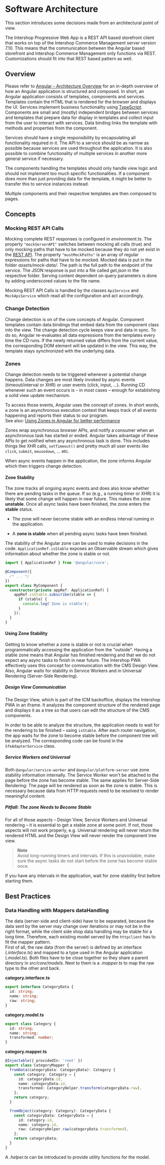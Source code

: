 <!--
kb_concepts
kb_pwa
kb_everyone
kb_sync_latest_only
-->

# Software Architecture

This section introduces some decisions made from an architectural point of view.

The Intershop Progressive Web App is a REST API based storefront client that works on top of the Intershop Commerce Management server version 7.10. This means that the communication between the Angular based storefront and Intershop Commerce Management only functions via REST. Customizations should fit into that REST based pattern as well.

## Overview

Please refer to [Angular - Architecture Overview](https://angular.io/guide/architecture) for an in-depth overview of how an Angular application is structured and composed. In short, an Angular application consists of templates, components and services. Templates contain the HTML that is rendered for the browser and displays the UI. Services implement business functionality using [TypeScript](https://en.wikipedia.org/wiki/TypeScript). Components are small and (mostly) independent bridges between services and templates that prepare data for display in templates and collect input from the user to interact with services. Data binding links the template with methods and properties from the component.

Services should have a single responsibility by encapsulating all functionality required in it. The API to a service should be as narrow as possible because services are used throughout the application. It is also possible to combine functionality of multiple services in another more general service if necessary.

The components handling the templates should only handle view logic and should not implement too much specific functionalities. If a component does more than just providing data for the template, it might be better to transfer this to service instances instead.

Multiple components and their respective templates are then composed to pages.

## Concepts

### Mocking REST API Calls

Mocking complete REST responses is configured in _environment.ts_. The property `"mockServerAPI"` switches between mocking all calls (true) and only mocking paths that have to be mocked because they do not yet exist in the [REST API](http://developer.cloud.intershop.com/). The property `"mustMockPaths"` is an array of regular expressions for paths that have to be mocked. Mocked data is put in the folder _assets/mock-data/<path>_. The path is the full path to the endpoint of the service. The JSON response is put into a file called _get.json_ in the respective folder. Serving content dependent on query parameters is done by adding underscored values to the file name.

Mocking REST API Calls is handled by the classes `ApiService` and `MockApiService` which read all the configuration and act accordingly.

### Change Detection

Change detection is on of the core concepts of Angular. Component templates contain data bindings that embed data from the component class into the view. The change detection cycle keeps view and data in sync. To do so, Angular re-evaluates all data expressions from the templates every time the CD runs. If the newly returned value differs from the current value, the corresponding DOM element will be updated in the view. This way, the template stays synchronized with the underlying data.

### Zones

Change detection needs to be triggered whenever a potential change happens. Data changes are most likely invoked by async events (timeout/interval or XHR) or user events (click, input, …). Running CD whenever such an event occurs is – in most cases – enough for establishing a solid view update mechanism.

To access those events, Angular uses the concept of zones. In short words, a zone is an asynchronous execution context that keeps track of all events happening and reports their status to our program.  
See also: [Using Zones in Angular for better performance](https://blog.thoughtram.io/angular/2017/02/21/using-zones-in-angular-for-better-performance.html)

Zones wrap asynchronous browser APIs, and notify a consumer when an asynchronous task has started or ended. Angular takes advantage of these APIs to get notified when any asynchronous task is done. This includes things like XHR calls, `setTimeout()` and pretty much all user events like `click`, `submit`, `mousedown`, … etc.

When async events happen in the application, the zone informs Angular which then triggers change detection.

#### Zone Stability

The zone tracks all ongoing async events and does also know whether there are pending tasks in the queue. If so (e.g., a running timer or XHR) it is likely that some change will happen in near future. This makes the zone **unstable**. Once all async tasks have been finished, the zone enters the **stable** status.

- The zone will never become stable with an endless interval running in the application.

- A **zone is stable** when all pending async tasks have been finished.

The stability of the Angular zone can be used to make decisions in the code. `ApplicationRef.isStable` exposes an Observable stream which gives information about whether the zone is stable or not.

```typescript
import { ApplicationRef } from '@angular/core';

@Component({
  /* ... */
})
export class MyComponent {
  constructor(private appRef: ApplicationRef) {
    appRef.isStable.subscribe(stable => {
      if (stable) {
        console.log('Zone is stable');
      }
    });
  }
}
```

#### Using Zone Stability

Getting to know whether a zone is stable or not is crucial when programmatically accessing the application from the "outside". Having a stable zone means that Angular has finished rendering and that we do not expect any async tasks to finish in near future. The Intershop PWA effectively uses this concept for communication with the CMS Design View. Also, Angular waits for stability in Service Workers and in Universal Rendering (Server-Side Rendering).

##### Design View Communication

The Design View, which is part of the ICM backoffice, displays the Intershop PWA in an iframe. It analyzes the component structure of the rendered page and displays it as a tree so that users can edit the structure of the CMS components.

In order to be able to analyze the structure, the application needs to wait for the rendering to be finished – using `isStable`. After each router navigation, the app waits for the zone to become stable before the component tree will be analyzed. The corresponding code can be found in the `SfeAdapterService` class.

##### Service Workers and Universal

Both `@angular/service-worker` and `@angular/platform-server` use zone stability information internally. The Service Worker won't be attached to the page before the zone has become stable. The same applies for Server-Side Rendering: The page will be rendered as soon as the zone is stable. This is necessary because data from HTTP requests need to be resolved to render meaningful content.

##### Pitfall: The zone Needs to Become Stable

For all of those aspects – Design View, Service Workers and Universal rendering – it is essential to get a stable zone at some point. If not, those aspects will not work properly, e.g. Universal rendering will never return the rendered HTML and the Design View will never render the component tree view.

> **Note**  
> Avoid long-running timers and intervals. If this is unavoidable, make sure the async tasks do not start before the zone has become stable once.

If you have any intervals in the application, wait for zone stability first before starting them.

## Best Practices

### Data Handling with Mappers dataHandling

The data (server-side and client-side) have to be separated, because the data sent by the server may change over iterations or may not be in the right format, while the client side shop data handling may be stable for a long time. Therefore, each existing model served by the `httpclient` has to fit the mapper pattern.  
First of all, the raw data (from the server) is defined by an interface (_<name>.interface.ts_) and mapped to a type used in the Angular application (_<name>.model.ts_). Both files have to be close together so they share a parent directory in _src/core/models_. Next to them is a _<name>.mapper.ts_ to map the raw type to the other and back.

**category.interface.ts**

```typescript
export interface CategoryData {
  id: string;
  name: string;
  raw: string;
}
```

**category.model.ts**

```typescript
export class Category {
  id: string;
  name: string;
  transformed: number;
}
```

**category.mapper.ts**

```typescript
@Injectable({ providedIn: 'root' })
export class CategoryMapper {
  fromData(categoryData: CategoryData): Category {
    const category: Category = {
      id: categoryData.id,
      name: categoryData.id,
      transformed: CategoryHelper.transform(categoryData.raw),
    };
    return category;
  }

  fromObject(category: Category): CategoryData {
    const categoryData: CategoryData = {
      id: category.id,
      name: category.id,
      raw: CategoryHelper.raw(categoryData.transformed),
    };
    return categoryData;
  }
}
```

A _<name>.helper.ts_ can be introduced to provide utility functions for the model.

